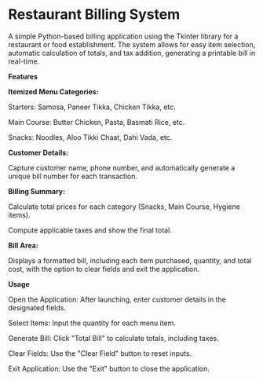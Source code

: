 # Restaurant Billing System

A simple Python-based billing application using the Tkinter library for a restaurant or food establishment. The system allows for easy item selection, automatic calculation of totals, and tax addition, generating a printable bill in real-time.

**Features**

**Itemized Menu Categories:**

Starters: Samosa, Paneer Tikka, Chicken Tikka, etc.

Main Course: Butter Chicken, Pasta, Basmati Rice, etc.

Snacks: Noodles, Aloo Tikki Chaat, Dahi Vada, etc.

**Customer Details:**

Capture customer name, phone number, and automatically generate a unique bill number for each transaction.

**Billing Summary:**

Calculate total prices for each category (Snacks, Main Course, Hygiene items).

Compute applicable taxes and show the final total.

**Bill Area:**

Displays a formatted bill, including each item purchased, quantity, and total cost, with the option to clear fields and exit the application.

**Usage**

Open the Application: After launching, enter customer details in the designated fields.

Select Items: Input the quantity for each menu item. 

Generate Bill: Click "Total Bill" to calculate totals, including taxes.

Clear Fields: Use the "Clear Field" button to reset inputs.

Exit Application: Use the "Exit" button to close the application.
